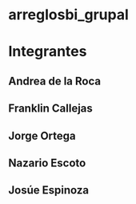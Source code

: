 # arreglosbi_grupal

# Integrantes
## Andrea de la Roca
## Franklin Callejas
## Jorge Ortega
## Nazario Escoto
## Josúe Espinoza
